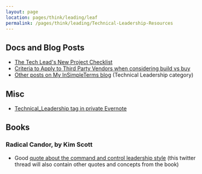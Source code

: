 ```yaml
---
layout: page
location: pages/think/leading/leaf
permalink: /pages/think/leading/Technical-Leadership-Resources
---
```


## Docs and Blog Posts

- [The Tech Lead's New Project Checklist](/pages/think/leading/The-Tech-Lead-New-Project-Checklist)
- [Criteria to Apply to Third Party Vendors when considering build vs buy](https://insimpleterms.blog/criteria-to-apply-to-third-party-vendors)
- [Other posts on My InSimpleTerms blog](https://insimpleterms.blog/category/technical-leadership) (Technical Leadership category)

## Misc

- [Technical_Leadership tag in private Evernote](https://www.evernote.com/client/web?login=true#?an=true&n=336a8f59-2773-44d1-a3c0-6a1eae463606&query=tag%1FTechnical_leadership%1FtagGuid%3A65db11f0-2449-6c04-794d-9cfb4b83c421%1Eview%3AVIEW%2FALL_NOTES&)

## Books

### Radical Candor, by Kim Scott

- Good [quote about the command and control leadership style](https://twitter.com/claresudbery/status/1294572041937592321?s=21) (this twitter thread will also contain other quotes and concepts from the book) 

